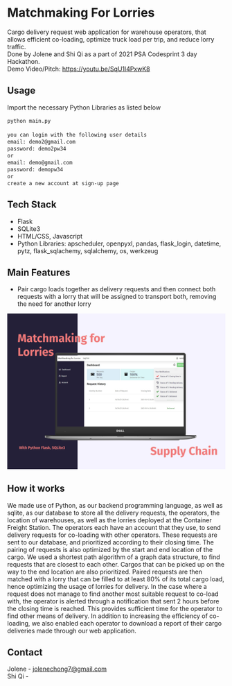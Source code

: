 ﻿# Matchmaking For Lorries
Cargo delivery request web application for warehouse operators, that allows efficient co-loading, optimize truck load per trip, and reduce lorry traffic.<br>
Done by Jolene and Shi Qi as a part of 2021 PSA Codesprint 3 day Hackathon.<br>
Demo Video/Pitch: https://youtu.be/SqU1l4PxwK8

## Usage
Import the necessary Python Libraries as listed below

```
python main.py

you can login with the following user details
email: demo2@gmail.com
password: demo2pw34
or
email: demo@gmail.com
password: demopw34
or
create a new account at sign-up page
```

## Tech Stack
- Flask
- SQLite3
- HTML/CSS, Javascript
- Python Libraries: apscheduler, openpyxl, pandas, flask_login, datetime, pytz, flask_sqlachemy, sqlalchemy, os, werkzeug

## Main Features
- Pair cargo loads together as delivery requests and then connect both requests with a lorry that will be assigned to transport both, removing the need for another lorry 
<img src='cover.png' alt='Screenshot of dashboard'/>

## How it works
We made use of Python, as our backend programming language, as well as sqlite, as our database to store all the delivery requests, the operators, the location of warehouses, as well as the lorries deployed at the Container Freight Station. The operators each have an account that they use, to send delivery requests for co-loading with other operators. These requests are sent to our database, and prioritized according to their closing time. The pairing of requests is also optimized by the start and end location of the cargo. We used a shortest path algorithm of a graph data structure, to find requests that are closest to each other. Cargos that can be picked up on the way to the end location are also prioritized. Paired requests are then matched with a lorry that can be filled to at least 80% of its total cargo load, hence optimizing the usage of lorries for delivery. 
In the case where a request does not manage to find another most suitable request to co-load with, the operator is alerted through a notification that sent 2 hours before the closing time is reached. This provides sufficient time for the operator to find other means of delivery. In addition to increasing the efficiency of co-loading, we also enabled each operator to download a report of their cargo deliveries made through our web application.

## Contact
Jolene - [jolenechong7@gmail.com](mailto:jolenechong7@gmail.com) <br>
Shi Qi - 
